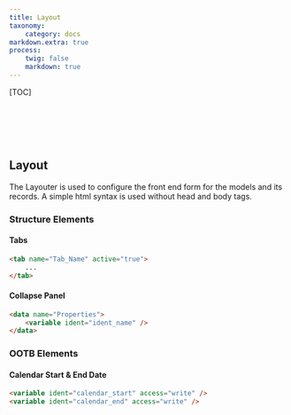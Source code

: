 ```yaml
---
title: Layout
taxonomy:
    category: docs
markdown.extra: true
process:
    twig: false
    markdown: true
---
```


[TOC]

<br>
<br>
<br>
<br>

## Layout
The Layouter is used to configure the front end form for the models and its records. A simple html syntax is used without head and body tags.

### Structure Elements

#### Tabs

```html
<tab name="Tab_Name" active="true">
    ...
</tab>
```

#### Collapse Panel

```html
<data name="Properties">
    <variable ident="ident_name" />
</data>
```

### OOTB Elements

#### Calendar Start & End Date

```html
<variable ident="calendar_start" access="write" />
<variable ident="calendar_end" access="write" />
```
